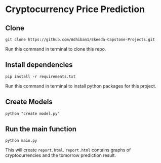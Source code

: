 # Cryptocurrency Price Prediction

## Clone
```
git clone https://github.com/Adhiban1/Ekeeda-Capstone-Projects.git
```
Run this command in terminal to clone this repo.
## Install dependencies
```
pip install -r requirements.txt
```
Run this command in terminal to install python packages for this project.
## Create Models
```
python "create model.py"
```
## Run the main function
```
python main.py
```
This will create `report.html`. `report.html` contains graphs of cryptocurrencies and the tomorrow prediction result.
